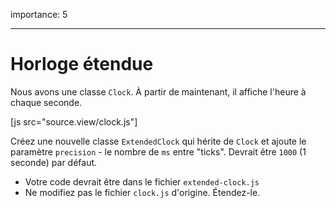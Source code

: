 importance: 5

---

# Horloge étendue

Nous avons une classe `Clock`.
À partir de maintenant, il affiche l'heure à chaque seconde.

[js src="source.view/clock.js"]

Créez une nouvelle classe `ExtendedClock` qui hérite de `Clock` et ajoute le paramètre `precision` - le nombre de `ms` entre "ticks".
Devrait être `1000` (1 seconde) par défaut.

- Votre code devrait être dans le fichier `extended-clock.js`
- Ne modifiez pas le fichier `clock.js` d'origine.
Étendez-le.
